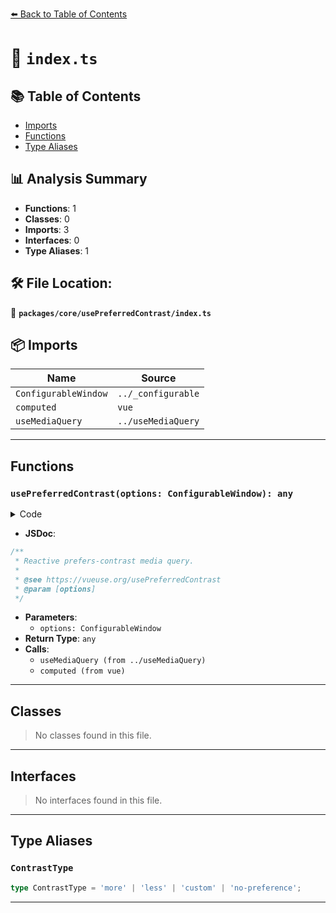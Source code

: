 [⬅️ Back to Table of Contents](../../../index.md)

# 📄 `index.ts`

## 📚 Table of Contents

- [Imports](#imports)
- [Functions](#functions)
- [Type Aliases](#type-aliases)

## 📊 Analysis Summary

- **Functions**: 1
- **Classes**: 0
- **Imports**: 3
- **Interfaces**: 0
- **Type Aliases**: 1

## 🛠️ File Location:
📂 **`packages/core/usePreferredContrast/index.ts`**

## 📦 Imports

| Name | Source |
|------|--------|
| `ConfigurableWindow` | `../_configurable` |
| `computed` | `vue` |
| `useMediaQuery` | `../useMediaQuery` |


---

## Functions

### `usePreferredContrast(options: ConfigurableWindow): any`

<details><summary>Code</summary>

```ts
export function usePreferredContrast(options?: ConfigurableWindow) {
  const isMore = useMediaQuery('(prefers-contrast: more)', options)
  const isLess = useMediaQuery('(prefers-contrast: less)', options)
  const isCustom = useMediaQuery('(prefers-contrast: custom)', options)

  return computed<ContrastType>(() => {
    if (isMore.value)
      return 'more'
    if (isLess.value)
      return 'less'
    if (isCustom.value)
      return 'custom'
    return 'no-preference'
  })
}
```
</details>

- **JSDoc**:
```ts
/**
 * Reactive prefers-contrast media query.
 *
 * @see https://vueuse.org/usePreferredContrast
 * @param [options]
 */
```

- **Parameters**:
  - `options: ConfigurableWindow`
- **Return Type**: `any`
- **Calls**:
  - `useMediaQuery (from ../useMediaQuery)`
  - `computed (from vue)`

---

## Classes

> No classes found in this file.


---

## Interfaces

> No interfaces found in this file.


---

## Type Aliases

### `ContrastType`

```ts
type ContrastType = 'more' | 'less' | 'custom' | 'no-preference';
```


---